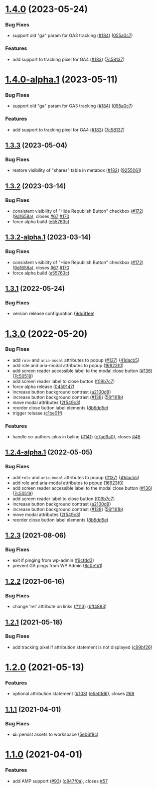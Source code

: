 # [1.4.0](https://github.com/Automattic/republication-tracker-tool/compare/v1.3.3...v1.4.0) (2023-05-24)


### Bug Fixes

* support old "ga" param for GA3 tracking ([#184](https://github.com/Automattic/republication-tracker-tool/issues/184)) ([055a0c7](https://github.com/Automattic/republication-tracker-tool/commit/055a0c740f05919bf6f9011d7b8c54e7d4d6f6ee))


### Features

* add support to tracking pixel for GA4 ([#183](https://github.com/Automattic/republication-tracker-tool/issues/183)) ([7c58137](https://github.com/Automattic/republication-tracker-tool/commit/7c581377a4206eaf049df4ce43c493a851a8ec22))

# [1.4.0-alpha.1](https://github.com/Automattic/republication-tracker-tool/compare/v1.3.3...v1.4.0-alpha.1) (2023-05-11)


### Bug Fixes

* support old "ga" param for GA3 tracking ([#184](https://github.com/Automattic/republication-tracker-tool/issues/184)) ([055a0c7](https://github.com/Automattic/republication-tracker-tool/commit/055a0c740f05919bf6f9011d7b8c54e7d4d6f6ee))


### Features

* add support to tracking pixel for GA4 ([#183](https://github.com/Automattic/republication-tracker-tool/issues/183)) ([7c58137](https://github.com/Automattic/republication-tracker-tool/commit/7c581377a4206eaf049df4ce43c493a851a8ec22))

## [1.3.3](https://github.com/Automattic/republication-tracker-tool/compare/v1.3.2...v1.3.3) (2023-05-04)


### Bug Fixes

* restore visibility of "shares" table in metabox ([#182](https://github.com/Automattic/republication-tracker-tool/issues/182)) ([9255061](https://github.com/Automattic/republication-tracker-tool/commit/92550610ea1a8d4f9865bd228458d08e51d9c499))

## [1.3.2](https://github.com/Automattic/republication-tracker-tool/compare/v1.3.1...v1.3.2) (2023-03-14)


### Bug Fixes

* consistent visibility of "Hide Republish Button" checkbox ([#172](https://github.com/Automattic/republication-tracker-tool/issues/172)) ([9d1658a](https://github.com/Automattic/republication-tracker-tool/commit/9d1658a14c56aa0d72e58925c4df212350aa4bcf)), closes [#67](https://github.com/Automattic/republication-tracker-tool/issues/67) [#170](https://github.com/Automattic/republication-tracker-tool/issues/170)
* force alpha build ([e55763c](https://github.com/Automattic/republication-tracker-tool/commit/e55763c4c77ebba840e200570da1e52354bdfad5))

## [1.3.2-alpha.1](https://github.com/Automattic/republication-tracker-tool/compare/v1.3.1...v1.3.2-alpha.1) (2023-03-14)


### Bug Fixes

* consistent visibility of "Hide Republish Button" checkbox ([#172](https://github.com/Automattic/republication-tracker-tool/issues/172)) ([9d1658a](https://github.com/Automattic/republication-tracker-tool/commit/9d1658a14c56aa0d72e58925c4df212350aa4bcf)), closes [#67](https://github.com/Automattic/republication-tracker-tool/issues/67) [#170](https://github.com/Automattic/republication-tracker-tool/issues/170)
* force alpha build ([e55763c](https://github.com/Automattic/republication-tracker-tool/commit/e55763c4c77ebba840e200570da1e52354bdfad5))

## [1.3.1](https://github.com/Automattic/republication-tracker-tool/compare/v1.3.0...v1.3.1) (2022-05-24)


### Bug Fixes

* version release configuration ([9dd81ee](https://github.com/Automattic/republication-tracker-tool/commit/9dd81ee60b46eb55e963d74e9b4771dbe7ee382f))

# [1.3.0](https://github.com/Automattic/republication-tracker-tool/compare/v1.2.3...v1.3.0) (2022-05-20)


### Bug Fixes

* add `role` and `aria-modal` attributes to popup ([#137](https://github.com/Automattic/republication-tracker-tool/issues/137)) ([41dacb5](https://github.com/Automattic/republication-tracker-tool/commit/41dacb532589e7ac68c733693133620607e14da2))
* add role and aria-modal attributes to popup ([16923f0](https://github.com/Automattic/republication-tracker-tool/commit/16923f00e633eadc714734e3439af477ac817b61))
* add screen reader accessible label to the modal close button ([#136](https://github.com/Automattic/republication-tracker-tool/issues/136)) ([7c50519](https://github.com/Automattic/republication-tracker-tool/commit/7c505198fe4e6c01030c1e9f3d5cb95d9844fb7c))
* add screen reader label to close button ([f09b7c7](https://github.com/Automattic/republication-tracker-tool/commit/f09b7c7ca8d9e41cfdd41e75d675bcc3bf6b2764))
* force alpha release ([0459147](https://github.com/Automattic/republication-tracker-tool/commit/045914771481220fd5377a0528e429a3e8842f6d))
* increase button background contrast ([a2100d9](https://github.com/Automattic/republication-tracker-tool/commit/a2100d9bf0d463b0e9324a7a852484fce16f7696))
* increase button background contrast ([#138](https://github.com/Automattic/republication-tracker-tool/issues/138)) ([56f161b](https://github.com/Automattic/republication-tracker-tool/commit/56f161ba175ff2a8fec9c24d5e720aa0eeba70e0))
* move modal attributes ([2f549c3](https://github.com/Automattic/republication-tracker-tool/commit/2f549c3d200bf5155bf61eb23ba17d92dac301d1))
* reorder close button label elements ([8b5dd5e](https://github.com/Automattic/republication-tracker-tool/commit/8b5dd5e7c3accc9279c5f344aed45c1865308de7))
* trigger release ([c1be01f](https://github.com/Automattic/republication-tracker-tool/commit/c1be01fdc9d11f3eca2ccf381fa151cca1c338f5))


### Features

* handle co-authors-plus in byline ([#141](https://github.com/Automattic/republication-tracker-tool/issues/141)) ([c7ad9a0](https://github.com/Automattic/republication-tracker-tool/commit/c7ad9a0643c01e5f5faab8af7ae98d399121b520)), closes [#46](https://github.com/Automattic/republication-tracker-tool/issues/46)

## [1.2.4-alpha.1](https://github.com/Automattic/republication-tracker-tool/compare/v1.2.3...v1.2.4-alpha.1) (2022-05-05)


### Bug Fixes

* add `role` and `aria-modal` attributes to popup ([#137](https://github.com/Automattic/republication-tracker-tool/issues/137)) ([41dacb5](https://github.com/Automattic/republication-tracker-tool/commit/41dacb532589e7ac68c733693133620607e14da2))
* add role and aria-modal attributes to popup ([16923f0](https://github.com/Automattic/republication-tracker-tool/commit/16923f00e633eadc714734e3439af477ac817b61))
* add screen reader accessible label to the modal close button ([#136](https://github.com/Automattic/republication-tracker-tool/issues/136)) ([7c50519](https://github.com/Automattic/republication-tracker-tool/commit/7c505198fe4e6c01030c1e9f3d5cb95d9844fb7c))
* add screen reader label to close button ([f09b7c7](https://github.com/Automattic/republication-tracker-tool/commit/f09b7c7ca8d9e41cfdd41e75d675bcc3bf6b2764))
* increase button background contrast ([a2100d9](https://github.com/Automattic/republication-tracker-tool/commit/a2100d9bf0d463b0e9324a7a852484fce16f7696))
* increase button background contrast ([#138](https://github.com/Automattic/republication-tracker-tool/issues/138)) ([56f161b](https://github.com/Automattic/republication-tracker-tool/commit/56f161ba175ff2a8fec9c24d5e720aa0eeba70e0))
* move modal attributes ([2f549c3](https://github.com/Automattic/republication-tracker-tool/commit/2f549c3d200bf5155bf61eb23ba17d92dac301d1))
* reorder close button label elements ([8b5dd5e](https://github.com/Automattic/republication-tracker-tool/commit/8b5dd5e7c3accc9279c5f344aed45c1865308de7))

## [1.2.3](https://github.com/Automattic/republication-tracker-tool/compare/v1.2.2...v1.2.3) (2021-08-06)


### Bug Fixes

* exit if pinging from wp-admin ([f6cfdd3](https://github.com/Automattic/republication-tracker-tool/commit/f6cfdd36affa444b55b101ba3360e8ad140e43b6))
* prevent GA pings from WP Admin ([8c0e1b1](https://github.com/Automattic/republication-tracker-tool/commit/8c0e1b1610dcceec233d7ac2757b8607b28dbe94))

## [1.2.2](https://github.com/Automattic/republication-tracker-tool/compare/v1.2.1...v1.2.2) (2021-06-16)


### Bug Fixes

* change 'rel' attribute on links ([#113](https://github.com/Automattic/republication-tracker-tool/issues/113)) ([bff4883](https://github.com/Automattic/republication-tracker-tool/commit/bff48834a36c4e01d3b90359c755778f712b1566))

## [1.2.1](https://github.com/Automattic/republication-tracker-tool/compare/v1.2.0...v1.2.1) (2021-05-18)


### Bug Fixes

* add tracking pixel if attribution statement is not displayed ([c99bf26](https://github.com/Automattic/republication-tracker-tool/commit/c99bf262f697048ae0d2c132aead05a8c72aa93e))

# [1.2.0](https://github.com/Automattic/republication-tracker-tool/compare/v1.1.1...v1.2.0) (2021-05-13)


### Features

* optional attribution statement ([#103](https://github.com/Automattic/republication-tracker-tool/issues/103)) ([e5e0fd6](https://github.com/Automattic/republication-tracker-tool/commit/e5e0fd6f5134bcadbd8a43203faea3ab6c1fd050)), closes [#69](https://github.com/Automattic/republication-tracker-tool/issues/69)

## [1.1.1](https://github.com/Automattic/republication-tracker-tool/compare/v1.1.0...v1.1.1) (2021-04-01)


### Bug Fixes

* **ci:** persist assets to workspace ([5e06f8c](https://github.com/Automattic/republication-tracker-tool/commit/5e06f8cea22ad14a9b82875a223aeef7705fe370))

# [1.1.0](https://github.com/Automattic/republication-tracker-tool/compare/v1.0.2...v1.1.0) (2021-04-01)


### Features

* add AMP support ([#93](https://github.com/Automattic/republication-tracker-tool/issues/93)) ([c847f0a](https://github.com/Automattic/republication-tracker-tool/commit/c847f0a95c9cdb9c0bd089ef45880e56867ffe1b)), closes [#57](https://github.com/Automattic/republication-tracker-tool/issues/57)
